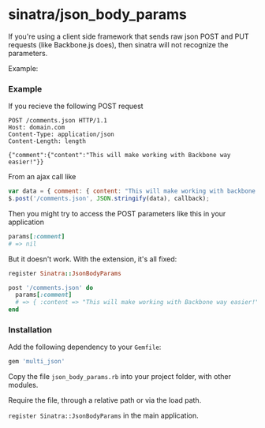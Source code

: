 # sinatra/json_body_params

If you're using a client side framework that sends raw json POST and PUT requests (like Backbone.js does), then sinatra will not recognize the parameters.

Example:

### Example

If you recieve the following POST request

```
POST /comments.json HTTP/1.1
Host: domain.com
Content-Type: application/json
Content-Length: length

{"comment":{"content":"This will make working with Backbone way easier!"}}
```

From an ajax call like

```javascript
var data = { comment: { content: "This will make working with backbone way easier!" } };
$.post('/comments.json', JSON.stringify(data), callback);
```
Then you might try to access the POST parameters like this in your application

```ruby
params[:comment]
# => nil
```

But it doesn't work. With the extension, it's all fixed:

```ruby
register Sinatra::JsonBodyParams

post '/comments.json' do
  params[:comment]
  # => { :content => "This will make working with Backbone way easier!" }
end
```

### Installation

Add the following dependency to your `Gemfile`:

```ruby
gem 'multi_json'
```

Copy the file `json_body_params.rb` into your project folder, with other modules.

Require the file, through a relative path or via the load path.

`register Sinatra::JsonBodyParams` in the main application.
